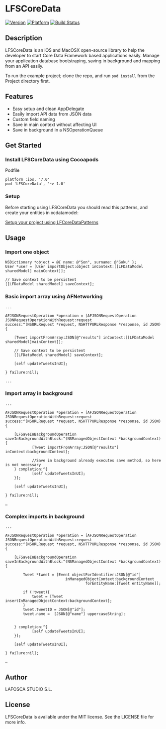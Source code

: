 # LFSCoreData

[![Version](http://cocoapod-badges.herokuapp.com/v/LFSCoreData/badge.png)](http://cocoadocs.org/docsets/LFSCoreData)
[![Platform](http://cocoapod-badges.herokuapp.com/p/LFSCoreData/badge.png)](http://cocoadocs.org/docsets/LFSCoreData)
[![Build Status](https://travis-ci.org/lafosca/LFSCoreData.png?branch=master)](https://travis-ci.org/lafosca/LFSCoreData)

## Description

LFSCoreData is an iOS and MacOSX open-source library to help the developer to start Core Data Framework based applications easily. Manage your application database bootstraping, saving in background and mapping from an API easily. 

To run the example project; clone the repo, and run `pod install` from the Project directory first.

## Features

* Easy setup and clean AppDelegate
* Easily import API data from JSON data
* Custom field naming
* Save in main context without affecting UI
* Save in background in a NSOperationQueue


## Get Started

### Install LFSCoreData using Cocoapods

Podfile

	platform :ios, '7.0'
	pod 'LFSCoreData', '~> 1.0'

### Setup

Before starting using LFSCoreData you should read this patterns, and create your entities in xcdatamodel:

[Setup your project using LFCoreDataPatterns](https://github.com/lafosca/LFSCoreData/wiki/Setup-your-entities-using-LFSCoreData-patterns)	

## Usage

### Import one object

	NSDictionary *object = @{ name: @"Son", surname: @"Goku" };
	User *user = [User importObject:object inContext:[[LFDataModel sharedModel] mainContext]]; 
	
	// Save context to be persistent
	[[LFDataModel sharedModel] saveContext];

### Basic import array using AFNetworking

	...

    AFJSONRequestOperation *operation = [AFJSONRequestOperation JSONRequestOperationWithRequest:request 
    success:^(NSURLRequest *request, NSHTTPURLResponse *response, id JSON) {
        
        [Tweet importFromArray:JSON[@"results"] inContext:[[LFDataModel sharedModel]mainContext]];
        
        // Save context to be persistent
		[[LFDataModel sharedModel] saveContext];
		
        [self updateTweetsInUI];
        
    } failure:nil];
    
	...


### Import array in background

	...

    AFJSONRequestOperation *operation = [AFJSONRequestOperation JSONRequestOperationWithRequest:request 
    success:^(NSURLRequest *request, NSHTTPURLResponse *response, id JSON) {
    
	    [LFSaveInBackgroundOperation saveInBackgroundWithBlock:^(NSManagedObjectContext *backgroundContext) {
    	    	[Tweet importFromArray:JSON[@"results"] inContext:backgroundContext];   
    	    	
    	    	//Save in background already executes save method, so here is not necessary 
   	    } completion:^{
   	            [self updateTweetsInUI];
   	    }];
        
        [self updateTweetsInUI];
        
    } failure:nil];
    
	…
	
### Complex imports in background

	...

    AFJSONRequestOperation *operation = [AFJSONRequestOperation JSONRequestOperationWithRequest:request 
    success:^(NSURLRequest *request, NSHTTPURLResponse *response, id JSON) {
    
	    [LFSaveInBackgroundOperation saveInBackgroundWithBlock:^(NSManagedObjectContext *backgroundContext) {
	    
		    Tweet *tweet = [Event objectForIdentifier:JSON[@"id"] 
					 		   inManagedObjectContext:backgroundContext
			  						    forEntityName:[Tweet entityName]];
		    
		    if (!tweet){
		        tweet = [Tweet insertInManagedObjectContext:backgroundContext];
		    }
		    tweet.tweetID = JSON[@"id"];
		    tweet.name =  [JSON[@"name"] uppercaseString];
		    
		    
   	    } completion:^{
   	            [self updateTweetsInUI];
   	    }];
        
        [self updateTweetsInUI];
        
    } failure:nil];
    
	…

## Author

LAFOSCA STUDIO S.L.

## License

LFSCoreData is available under the MIT license. See the LICENSE file for more info.

